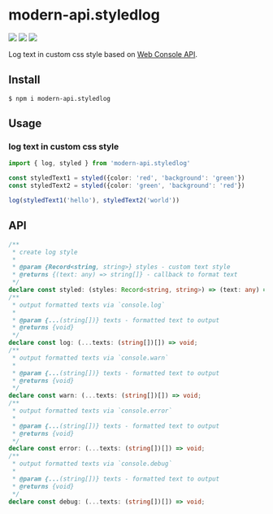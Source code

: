 # modern-api.styledlog

<img src="https://img.shields.io/npm/v/modern-api.styledlog"> <img src="https://img.shields.io/npm/dw/modern-api.styledlog" > <img src="https://img.shields.io/bundlephobia/minzip/modern-api.styledlog?label=minzip">

Log text in custom css style based on [Web Console API](https://developer.mozilla.org/en-US/docs/Web/API/Console_API).

## Install

```shell
$ npm i modern-api.styledlog
```

## Usage

### log text in custom css style

```typescript
import { log, styled } from 'modern-api.styledlog'

const styledText1 = styled({color: 'red', 'background': 'green'})
const styledText2 = styled({color: 'green', 'background': 'red'})

log(styledText1('hello'), styledText2('world'))
```

## API

```typescript
/**
 * create log style
 *
 * @param {Record<string, string>} styles - custom text style
 * @returns {(text: any) => string[]} - callback to format text
 */
declare const styled: (styles: Record<string, string>) => (text: any) => string[];
/**
 * output formatted texts via `console.log`
 *
 * @param {...(string[])} texts - formatted text to output
 * @returns {void}
 */
declare const log: (...texts: (string[])[]) => void;
/**
 * output formatted texts via `console.warn`
 *
 * @param {...(string[])} texts - formatted text to output
 * @returns {void}
 */
declare const warn: (...texts: (string[])[]) => void;
/**
 * output formatted texts via `console.error`
 *
 * @param {...(string[])} texts - formatted text to output
 * @returns {void}
 */
declare const error: (...texts: (string[])[]) => void;
/**
 * output formatted texts via `console.debug`
 *
 * @param {...(string[])} texts - formatted text to output
 * @returns {void}
 */
declare const debug: (...texts: (string[])[]) => void;
```